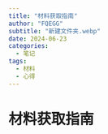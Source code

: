 ```yaml
---
title: "材料获取指南"
author: "FQEGG"
subtitle: "新建文件夹.webp"
date: 2024-06-23
categories:
  - 笔记
tags:
  - 材料
  - 心得
---
```


# 材料获取指南

